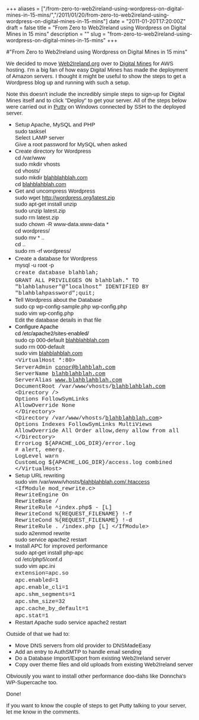 +++
aliases = ["/from-zero-to-web2ireland-using-wordpress-on-digital-mines-in-15-mins/","/2011/01/20/from-zero-to-web2ireland-using-wordpress-on-digital-mines-in-15-mins"]
date = "2011-01-20T17:20:00Z"
draft = false
title = "From Zero to Web2Ireland using Wordpress on Digital Mines in 15 mins"
description = ""
slug = "from-zero-to-web2ireland-using-wordpress-on-digital-mines-in-15-mins"
+++

#"From Zero to Web2Ireland using Wordpress on Digital Mines in 15 mins"


 <div style="background-color: transparent; margin: 0px;"><span style="font-family: Arial;"><span style="font-size: 15px;">We decided to move <a href="http://Web2Ireland.org">Web2Ireland.org</a> over to <a href="http://www.digitalmines.com/">Digital Mines</a> for AWS hosting. I'm a big fan of how easy Digital Mines has made the deployment of Amazon servers. I thought it might be useful to show the steps to get a Wordpress blog up and running with such a setup.&nbsp;</span></span></div>
<p />
<div style="background-color: transparent; margin: 0px;"><span style="font-family: Arial;"><span style="font-size: 15px;">Note this doesn't include the incredibly simple steps to sign-up for Digital Mines itself and to click "Deploy" to get your server. All of the steps below were carried out in <a href="http://www.chiark.greenend.org.uk/~sgtatham/putty/">Putty</a> on Windows connected by SSH to the deployed server.<br /> </span></span>
<ul>
<li style="font-family: Times New Roman; font-size: medium;"><span style="font-family: Arial; font-size: 15px;">Setup Apache, MySQL and PHP <br />sudo tasksel <br /></span><span style="font-family: Arial; font-size: 15px;">Select LAMP server <br /></span><span style="font-family: Arial; font-size: 15px;">Give a root password for MySQL when asked </span></li>
<li style="font-family: Times New Roman; font-size: medium;"><span style="font-family: Arial; font-size: 15px;">Create directory for Wordpress <br />cd /var/www <br /></span><span style="font-family: Arial; font-size: 15px;">sudo mkdir vhosts <br /></span><span style="font-family: Arial; font-size: 15px;">cd vhosts/ <br /></span><span style="font-family: Arial; font-size: 15px;">sudo mkdir <a href="http://blahblahblah.com">blahblahblah.com</a> <br /></span><span style="font-family: Arial; font-size: 15px;">cd </span><span style="font-family: Arial; font-size: 15px;"><a href="http://blahblahblah.com">blahblahblah.com</a> </span></li>
<li style="font-family: Times New Roman; font-size: medium;"><span style="font-family: Arial; font-size: 15px;">Get and uncompress Wordpress <br />sudo wget <a href="http://wordpress.org/latest.zip">http://wordpress.org/latest.zip</a> <br /></span><span style="font-family: Arial; font-size: 15px;">sudo apt-get install unzip <br /></span><span style="font-family: Arial; font-size: 15px;">sudo unzip latest.zip <br /></span><span style="font-family: Arial; font-size: 15px;">sudo rm latest.zip <br /></span><span style="font-family: Arial; font-size: 15px;">sudo chown -R www-data.www-data * <br /></span><span style="font-family: Arial; font-size: 15px;">cd wordpress/ <br /></span><span style="font-family: Arial; font-size: 15px;">sudo mv * .. <br /></span><span style="font-family: Arial; font-size: 15px;">cd .. <br /></span><span style="font-family: Arial; font-size: 15px;">sudo rm -rf wordpress/ </span></li>
<li style="font-size: medium;"><span style="font-family: Arial; font-size: 15px;">Create a database for Wordpress <br />mysql -u root -p <br /></span><span style="font-size: 15px;"><span style="font-family: courier new, monospace;">c</span></span><span style="font-size: 15px;"><span style="font-family: courier new, monospace;">reate database blahblah; <br /></span></span><span style="font-family: courier new, monospace; font-size: small;"><span style="font-size: 15px;">GRANT ALL PRIVILEGES ON blahblah.* TO "blahblahuser"@"localhost" IDENTIFIED BY "blahblahpassword";</span><span style="font-size: 15px;">quit; </span></span></li>
<li style="font-family: Times New Roman; font-size: medium;"><span style="font-family: Arial; font-size: 15px;">Tell Wordpress about the Database <br /></span><span style="font-family: Arial; font-size: 15px;">sudo cp wp-config-sample.php wp-config.php <br /></span><span style="font-family: Arial; font-size: 15px;">sudo vim wp-config.php <br /></span><span style="font-family: Arial; font-size: 15px;">Edit the database details in that file </span></li>
<li style="font-family: Times New Roman; font-size: medium;"><span style="font-family: arial; font-size: small;"><span style="font-size: 11pt; font-family: Arial; color: #000000; background-color: transparent; font-weight: normal; font-style: normal; text-decoration: none; vertical-align: baseline;">Configure Apache <br /></span></span><span style="font-family: arial; font-size: small;"><span style="font-size: 11pt; font-family: Arial; color: #000000; background-color: transparent; font-weight: normal; font-style: normal; text-decoration: none; vertical-align: baseline;">cd /etc/apache2/</span><span style="font-size: 11pt; font-family: Arial; color: #000000; background-color: transparent; font-weight: normal; font-style: normal; text-decoration: none; vertical-align: baseline;">sites-enabled/ <br /></span></span><span style="font-family: arial; font-size: small;"><span style="font-family: Arial; font-size: 15px;">sudo cp 000-default </span><span style="font-family: Arial; font-size: 15px;"><a href="http://blahblahblah.com">blahblahblah.com</a> <br />sudo rm 000-default <br /></span></span><span style="font-family: Arial; font-size: 15px;">sudo vim <a href="http://blahblahblah.com">blahblahblah.com</a>&nbsp;<br /></span><span style="font-family: courier new, monospace; font-size: 15px;">&lt;VirtualHost *:80&gt; </span><span style="font-family: courier new, monospace; font-size: 15px;">&nbsp;<br /></span><span style="font-family: courier new, monospace; font-size: 15px;">ServerAdmin <a href="mailto:conor@blahblah.com">conor@blahblah.com</a> </span><span style="font-family: courier new, monospace; font-size: 15px;"> <br />ServerName <a href="http://blahblahblah.com">blahblahblah.com</a> </span><span style="font-family: courier new, monospace; font-size: 15px;"> <br />ServerAlias <a href="http://www.blahblahblah.com">www.blahblahblah.com</a> </span><span style="font-family: courier new, monospace; font-size: 15px;"> <br />DocumentRoot /var/www/vhosts/<a href="http://blahblahblah.com">blahblahblah.com</a> </span><span style="font-family: courier new, monospace; font-size: 15px;"> <br />&lt;Directory /&gt; </span><span style="font-family: courier new, monospace; font-size: 15px;"> <br />Options FollowSymLinks </span><span style="font-family: courier new, monospace; font-size: 15px;"> <br />AllowOverride None </span><span style="font-family: courier new, monospace; font-size: 15px;"> <br />&lt;/Directory&gt; </span><span style="font-family: courier new, monospace; font-size: 15px;"> <br />&lt;Directory /var/www/vhosts/<a href="http://blahblahblah.com">blahblahblah.com</a>&gt; </span><span style="font-family: courier new, monospace; font-size: 15px;"> <br />Options Indexes FollowSymLinks MultiViews </span><span style="font-family: courier new, monospace; font-size: 15px;"> <br />AllowOverride All </span><span style="font-family: courier new, monospace; font-size: 15px;"> Order allow,deny </span><span style="font-family: courier new, monospace; font-size: 15px;"> allow from all </span><span style="font-family: courier new, monospace; font-size: 15px;"> <br />&lt;/Directory&gt; </span><span style="font-family: courier new, monospace; font-size: 15px;"> <br />ErrorLog ${APACHE_LOG_DIR}/error.log </span><span style="font-family: courier new, monospace; font-size: 15px;"> <br /># alert, emerg. </span><span style="font-family: courier new, monospace; font-size: 15px;"> <br />LogLevel warn </span><span style="font-family: courier new, monospace; font-size: 15px;"> <br />CustomLog ${APACHE_LOG_DIR}/access.log combined</span><span style="font-family: courier new, monospace; font-size: 15px;"> <br />&lt;/VirtualHost&gt; </span></li>
<li><span style="font-family: Arial;"><span style="font-size: 15px;">Setup URL rewriting</span></span>&nbsp;<br /><span style="font-family: Arial;"><span style="font-size: 15px;">sudo vim /var/www/vhosts/<a href="http://blahblahblah.com/.htaccess">blahblahblah.com/.htaccess</a></span></span> <br /><span style="font-size: 15px;"><span style="font-family: courier new, monospace;">&lt;IfModule mod_rewrite.c&gt; <br />RewriteEngine On <br />RewriteBase / <br />RewriteRule ^index.php$ - [L] <br />RewriteCond %{REQUEST_FILENAME} !-f <br />RewriteCond %{REQUEST_FILENAME} !-d <br />RewriteRule . /index.php [L] &lt;/IfModule&gt; </span></span> <br /><span style="font-family: Arial;"><span style="font-size: 15px;">sudo a2enmod rewrite</span></span> <br /><span style="font-family: Arial; font-size: 15px;">sudo service apache2 restart </span></li>
<li style="font-family: Times New Roman; font-size: medium;"><span style="font-family: Arial; font-size: 15px;">Install APC for improved performance <br /></span><span style="font-family: Arial; font-size: 15px;">sudo apt-get install php-apc <br /></span><span style="font-family: Arial; font-size: 15px;">cd /etc/php5/conf.d <br /></span><span style="font-family: Arial; font-size: 15px;">sudo vim apc.ini <br /></span><span style="font-family: courier new, monospace; font-size: 15px;">extension=apc.so <br /></span><span style="font-family: courier new, monospace; font-size: 15px;">apc.enabled=1 <br /></span><span style="font-family: courier new, monospace; font-size: 15px;">apc.enable_cli=1 <br /></span><span style="font-family: courier new, monospace; font-size: 15px;">apc.shm_segments=1 <br /></span><span style="font-family: courier new, monospace; font-size: 15px;">apc.shm_size=32 <br /></span><span style="font-family: courier new, monospace; font-size: 15px;">apc.cache_by_default=1 <br /></span><span style="font-family: courier new, monospace; font-size: 15px;">apc.stat=1 </span></li>
<li><span style="font-family: Arial; font-size: 15px;">Restart Apache sudo service apache2 restart</span></li>
</ul>
<div><span style="font-family: Arial;"><span style="font-size: 15px;">Outside of that we had to:</span></span></div>
<div>
<ul>
<li><span style="font-family: Arial; font-size: 15px;">Move DNS servers from old provider to DNSMadeEasy&nbsp;</span></li>
<li><span style="font-family: Arial; font-size: 15px;">Add an entry to AuthSMTP to handle email sending</span></li>
<li><span style="font-family: Arial; font-size: 15px;">Do a Database Import/Export from existing Web2Ireland server</span></li>
<li><span style="font-family: Arial; font-size: 15px;">Copy over theme files and old uploads from existing Web2Ireland server</span></li>
</ul>
<div><span style="font-family: Arial;"><span style="font-size: 15px;">Obviously you want to install other performance doo-dahs like Donncha's WP-Supercache too.&nbsp;</span></span></div>
<p />
<div><span style="font-family: Arial;"><span style="font-size: 15px;">Done!</span></span></div>
<p />
<div><span style="font-family: Arial;"><span style="font-size: 15px;">If you want to know the couple of steps to get Putty talking to your server, let me know in the comments.</span></span></div>
<p />
<p />
</div>
</div>
 